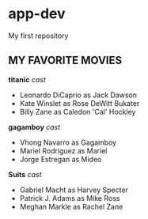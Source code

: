 # app-dev
My first repository
## MY FAVORITE MOVIES
**titanic**
*cast*
- Leonardo DiCaprio as Jack Dawson
- Kate Winslet as Rose DeWitt Bukater
- Billy Zane as Caledon 'Cal' Hockley

**gagamboy**
*cast*
- Vhong Navarro as Gagamboy
- Mariel Rodriguez as Mariel
- Jorge Estregan as Mideo

**Suits**
*cast*
- Gabriel Macht as Harvey Specter
- Patrick J. Adams as Mike Ross
- Meghan Markle as Rachel Zane
